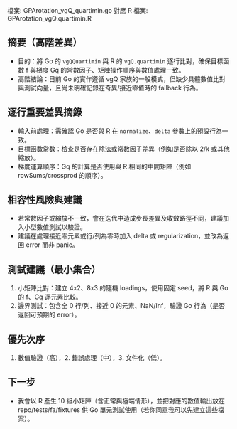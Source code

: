 檔案: GPArotation_vgQ_quartimin.go
對應 R 檔案: GPArotation_vgQ.quartimin.R

## 摘要（高階差異）

- 目的：將 Go 的 `vgQQuartimin` 與 R 的 `vgQ.quartimin` 逐行比對，確保目標函數 f 與梯度 Gq 的常數因子、矩陣操作順序與數值處理一致。
- 高階結論：目前 Go 的實作遵循 vgQ 家族的一般模式，但缺少具體數值比對與測試向量，且尚未明確記錄在奇異/接近零值時的 fallback 行為。

## 逐行重要差異摘錄

- 輸入前處理：需確認 Go 是否與 R 在 `normalize`、`delta` 參數上的預設行為一致。
- 目標函數常數：檢查是否存在除法或常數因子差異（例如是否除以 2/k 或其他縮放）。
- 梯度運算順序：Gq 的計算是否使用與 R 相同的中間矩陣（例如 rowSums/crossprod 的順序）。

## 相容性風險與建議

- 若常數因子或縮放不一致，會在迭代中造成步長差異及收斂路徑不同，建議加入小型數值測試以驗證。
- 建議在處理接近零元素或行/列為零時加入 delta 或 regularization，並改為返回 error 而非 panic。

## 測試建議（最小集合）

1. 小矩陣比對：建立 4x2、8x3 的隨機 loadings，使用固定 seed，將 R 與 Go 的 f、Gq 逐元素比較。
2. 邊界測試：包含全 0 行/列、接近 0 的元素、NaN/Inf，驗證 Go 行為（是否返回可預期的 error）。

## 優先次序

1. 數值驗證（高），2. 錯誤處理（中），3. 文件化（低）。

## 下一步

- 我會以 R 產生 10 組小矩陣（含正常與極端情形），並把對應的數值輸出放在 repo/tests/fa/fixtures 供 Go 單元測試使用（若你同意我可以先建立這些檔案）。
